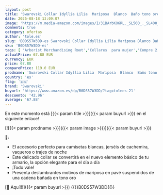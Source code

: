 ```yaml
---
layout: post
title: 'Swarovski Collar Idyllia Lilia  Mariposa  Blanco  Baño tono oro'
date: 2025-08-18 13:09:07
image: 'https://m.media-amazon.com/images/I/31BArbKO6RL._SL500_._SL400_.jpg'
comments: true
category: ofertas
author: 'tole.es'
slug: 'B0DS57W3DD-es Swarovski Collar Idyllia Lilia Mariposa Blanco Baño tono oro'
sku: 'B0DS57W3DD-es'
tags: [ 'Arborist Merchandising Root','Collares  para mujer','Compre 2, obtenga un 10 % de descuento','Compre 2, obtenga un 10 % de descuento JWL','Joyería para mujer','Moda','Moda Mujer','Premium Brands','Premium Brands Mujer','Premium Collection (1)','Self Service','Special Features Stores','Swarovski','Top Brands Fashion Selection','Top Fashion Picks','Wardrobe Essentials','c8538d25-3af9-48d3-aeff-5f3ce5572a36_0','c8538d25-3af9-48d3-aeff-5f3ce5572a36_1001','c8538d25-3af9-48d3-aeff-5f3ce5572a36_1701','c8538d25-3af9-48d3-aeff-5f3ce5572a36_1801','c8538d25-3af9-48d3-aeff-5f3ce5572a36_2101','c8538d25-3af9-48d3-aeff-5f3ce5572a36_7301','c8538d25-3af9-48d3-aeff-5f3ce5572a36_9601','swarovski','🇪🇸', ]
actualPrice: 67.88 EUR
currency: EUR
price: 67.88
comparePrice: 119.0 EUR
prodname: 'Swarovski Collar Idyllia Lilia  Mariposa  Blanco  Baño tono oro'
country: 'es'
flag: '🇪🇸'
brand: 'Swarovski'
buyurl: 'https://www.amazon.es/dp/B0DS57W3DD/?tag=tolees-21'
descuento: '42.96'
average: '67.88'
---
```


En este momento está [{{< param title >}}]({{< param buyurl >}}) en el siguiente enlace!

[![{{< param prodname >}}]({{< param image >}})]({{< param buyurl >}})

🔎:

- El accesorio perfecto para camisetas blancas, jerséis de cachemira, vaqueros o trajes de noche
- Este delicado collar se convertirá en el nuevo elemento básico de tu armario, la opción elegante para el día a día
- ¡Todo vale!
- Presenta deslumbrantes motivos de mariposa en pavé suspendidos de una cadena bañada en tono oro

[🛒 Aquí!!!]({{< param buyurl >}})
{{<world>}}B0DS57W3DD{{</world>}}
